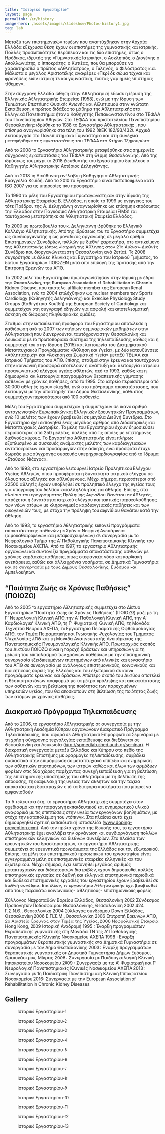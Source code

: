 ```yaml
---
title: "Ιστορικό Εργαστηρίου"
layout: page
permalink: /gr/history
image-hero: /assets/images/slideshow/Photos-history1.jpg
tag: lab
---
```


Μεταξύ των επιστημονικών τομέων που αναπτύχθηκαν στην Αρχαία Ελλάδα εξέχουσα θέση έχουν οι επιστήμες της γυμναστικής και ιατρικής. Πολλές προσωπικότητες θεράπευαν και τις δύο επιστήμες, όπως ο Ηρόδικος, ιδρυτής της «Γυμναστικής Ιατρικής», ο Ασκληπιός, ο Διογένης ο Απολλωνιάτης, ο Ιπποκράτης, ο Κυτιέας, που θα μπορούσε να χαρακτηρισθεί ο πρώτος «Αθλητίατρος», ο Γαληνός, ο Φιλόστρατος κ.α. Μάλιστα ο μεγάλος Αριστοτέλης αναφέρει: «Περί δε σώμα τέχναι και φρονήσεις εισίν ιατρική τε και γυμναστική, ταύτας γαρ ημείς επιστήμας τίθεμεν».

Στην σύγχρονη Ελλάδα ώθηση στην Αθλητιατρική έδωσε η ίδρυση της Ελληνικής Αθλητιατρικής Εταιρείας (1958), ενώ με την ίδρυση των Τμημάτων Επιστήμης Φυσικής Αγωγής και Αθλητισμού στην Ανώτατη Εκπαίδευση, ο πρώτος διδάξας το μάθημα της Αθλητιατρικής στα Ελληνικά Πανεπιστήμια ήταν ο Καθηγητής Παπακωνσταντίνου στο ΤΕΦΑΑ του Πανεπιστημίου Αθηνών. Στο ΤΕΦΑΑ του Αριστοτελείου Πανεπιστημίου Θεσσαλονίκης ιδρύθηκε το 1988 το Εργαστήριο Αθλητιατρικής , που επίσημα αναγνωρίσθηκε στα τέλη του 1992 (ΦΕΚ 182/93/432). Αρχικά λειτούργησε στο Πανεπιστημιακό Γυμναστήριο και στη συνέχεια μεταφέρθηκε στις εγκαταστάσεις του ΤΕΦΑΑ στο Κτήριο Τζημουρώτα. 

Από το 2008 το Εργαστήριο Αθλητιατρικής μεταφέρθηκε στις σημερινές σύγχρονες εγκαταστάσεις του ΤΕΦΑΑ στη Θέρμη Θεσσαλονίκης. Από της ιδρύσεως του μέχρι το 2018 Διευθυντής του Εργαστηρίου διετέλεσε ο Καθηγητής Αθλητιατρικής Αστέριος Δεληγιάννης. 

Από το 2018 τη Διεύθυνση ανέλαβε η Καθηγήτρια Αθλητιατρικής  Ευαγγελία Κουϊδή.  Από το 2010 το Εργαστήριο είναι πιστοποιημένο κατά ISO 2007 για τις υπηρεσίες που προσφέρει. 

Το 1990 τα μέλη του Εργαστηρίου πρωταγωνίστηκαν στην ίδρυση της Αθλητιατρικής Εταιρείας Β. Ελλάδος, η οποία το 1999  με ενέργειες του τότε Πρέδρου της Α. Δεληγιάννη αναγνωρίσθηκε ως επίσημη εκπρόσωπος της Ελλάδος στην Παγκόσμια Αθλητιατρική Εταιρεία (FIMS) και ταυτόχρονα μετατράπηκε σε Αθλητιατρική Εταιρεία Ελλάδος.

Το 2000 με πρωτοβουλία του κ. Δεληγιάννη ιδρύθηκε το Ελληνικό Κολλέγιο Αθλητιατρικής. Από της ιδρύσεως του το Εργαστήριο συμμετέχει ως συνδιοργανωτής ή ως μοναδικός οργανωτής σε μεγάλο αριθμό Επιστημονικών Συνεδρίων, πολλών με διεθνή χαρακτήρα, στο αντικείμενο της Αθλητιατρικής (όπως «Ιατρική της Άθλησης στον 21ο Αιώνα»-Διεθνές Συνέδριο που διοργανώνεται στη Θεσσαλονίκη ανά 2ετία). Το 2008 συγκρότησε με άλλες Κλινικές και Εργαστήρια του Ιατρικού Τμήματος, το δίκτυο Εργαστηρίων ΠΟΙΩΖΕΙΝ μετά από επιλογή της πρότασης από την  Επιτροπή Ερευνών του ΑΠΘ. 

<!--more-->

Το 2002 μέλη του Εργαστηρίου πρωταγωνίστησαν στην ίδρυση με έδρα την Θεσσαλονίκη, της European Association of  Rehabilitation in Chronic Kidney Disease, που αποτελεί affiliate member της  European Renal Association, ενώ το 2004 επιλέχθηκαν ως nuclear members των Sports Cardiology (Καθηγητής Δεληγιάννης) και Exercise Physiology Study Groups (Καθηγήτρια Κουϊδή) της  European Society of Cardiology και συμμετείχαν στη συγγραφή οδηγιών για ασφαλή και αποτελεσματική άσκηση σε διάφορες πληθυσμιακές ομάδες. 

Σταθμοί στην εκπαιδευτική προσφορά του Εργαστηρίου αποτέλεσε η καθιέρωση από το 2007 των ετήσιων  σεμιναριακών μαθημάτων στην Αθλητιατρική που διενεργούνται ταυτόχρονα στην Θεσσαλονίκη και Λευκωσία με το πρωτοποριακό σύστημα της τηλεκπαίδευσης, καθώς και η συμμετοχή του στην ίδρυση (2015) και λειτουργία του Διατμηματικού Μεταπτυχιακού Προγράμματος «Άθληση και Υγεία», με δύο κατευθύνσεις «Αθλητιατρική» και «Άσκηση και Σωματική Υγεία» μεταξύ ΤΕΦΑΑ και Ιατρικού Τμήματος του ΑΠΘ. Επίσης, σταθμοί στην έρευνα και ταυτόχρονα στην κοινωνική προσφορά αποτελούν η ανάπτυξη και λειτουργία ιατρείου προαγωνιστικού ελέγχου υγείας αθλητών, από το 1993, καθώς και η δημιουργία και λειτουργία προγραμμάτων θεραπευτικής γύμνασης ασθενών με χρόνιες παθήσεις, από το 1995. Στο ιατρείο περισσότεροι από 30.000 αθλητές έχουν ελεχθεί, ενώ στο πρόγραμμα αποκατάστασης, που λειτουργεί με την υποστήριξη του Δήμου Θεσσαλονίκης, κάθε έτος συμμετέχουν περισσότεροι από 100 ασθενείς. 

Μέλη του Εργαστηρίου συμμετείχαν ή συμμετέχουν σε ικανό αριθμό ανταγωνιστκών Ευρωπαϊκών και Ελληνικών Ερευνητικών Προγραμμάτων, ενώ 10 μελέτες των έχουν βραβευθεί σε μεγάλα Διεθνή Συνέδρια. Στο Εργαστήριο έχει  εκπονηθεί ένας μεγάλος αριθμός από Διδακτορικές και Μεταπτυχιακές Διατριβές. Τα μέλη του Εργαστηρίου έχουν δημοσιεύσει περισσότερες από 250 μελέτες, πολλές από τις οποίες με επιστήμονες διεθνούς κύρους. Το Εργαστήριο Αθλητιατρικής είναι πλήρως εξοπλισμένο με συσκευές αναίμακτης μελέτης των καρδιαγγειακών ανταποκρίσεων και προσαρμογών στην άσκηση, ενώ πρόσφατα έτυχε δωρεάς μιας σύγχρονης συσκευής υπερηχοκαρδιογραφίας από το Ίδρυμα «Σταύρος Νιάρχος».

Από το 1993, στο εργαστήριο λειτουργεί Ιατρείο Προληπτικού Ελέγχου Υγείας Αθλητών, όπου προσφέρεται η δυνατότητα ιατρικού ελέγχου σε όλους τους αθλητές και αθλούμενους. Μέχρι σήμερα, περισσότεροι από 22500 αθλητές έχουν υποβληθεί σε προληπτικό έλεγχο της υγείας τους για υπογραφή του δελτίου καταλληλόλητας για άθληση. Επίσης, στα πλαίσια του προγράμματος Πρόληψης Αιφνιδίου Θανάτου σε Αθλητές, παρέχεται η δυνατότητα ιατρικού ελέγχου και τακτικής παρακολούθησης των νέων ατόμων με κληρονομικές καρδιαγγειακές παθήσεις και των οικογενειών τους, με στόχο την πρόληψη του αιφνίδιου θανάτου κατά την άθληση.

Από το 1993, το εργαστήριο Αθλητιατρικής εκπονεί προγράμματα αποκατάστασης ασθενών με Χρόνια Νεφρική Ανεπάρκεια (αιμοκαθαιρόμενων και μεταμοσχευμένων) σε συνεργασία με το Νεφρολογικό Τμήμα της Α’ Παθολογικής Πανεπιστημιακής Κλινικής του Νοσοκομείου ΑΧΕΠΑ. Από το 1997, το εργαστήριο Αθλητιατρικής οργανώνει και συντονίζει προγράμματα αποκατάστασης ασθενών με χρόνιες καρδιακές παθήσεις, όπως στεφανιαία νόσο και καρδιακή ανεπάρκεια, καθώς και άλλα χρόνια νοσήματα, σε Δημοτικά Γυμναστήρια και σε συνεργασία με τους Δήμους Θεσσαλονίκης, Ευόσμου και Αμπελοκήπων.

## “Ποιότητα Ζωής σε Χρόνιες Παθήσεις” (ΠΟΙΟΖΩ)
Από το 2005 το εργαστήριο Αθλητιατρικής συμμετέχει στο Δίκτυο Εργαστηρίων “Ποιότητα Ζωής σε Χρόνιες Παθήσεις” (ΠΟΙΟΖΩ) μαζί με τη Γ’ Νευρολογική Κλινική ΑΠΘ, την Α’ Παθολογική Κλινική ΑΠΘ, την Α’ Καρδιολογική Κλινική ΑΠΘ, τη Γ’ Ψυχιατρική Κλινική ΑΠΘ, τη Μονάδα Τεχνητού Νεφρού ΑΧΕΠΑ, το Εργαστήριο Πειραματικής Οφθαλμολογίας ΑΠΘ, τον Τομέα Πειραματικής και Γνωστικής Ψυχολογίας του Τμήματος Ψυχολογίας ΑΠΘ και τη Μονάδα Αναπνευστικής Ανεπάρκειας της Πανεπιστημιακής Πνευμονολογικής Κλινικής ΑΠΘ. Πρωταρχικός σκοπός του Δικτύου ΠΟΙΟΖΩ είναι η παροχή δράσεων και υπηρεσιών για τη μείωση του επιπολασμού των χρόνιων παθήσεων με την επιστημονική συνεργασία εξειδικευμένων επιστημόνων από κλινικές και εργαστήρια του ΑΠΘ σε συνεργασία με ανάλογους επιστημονικούς, κοινωνικούς και διοικητικούς φορείς της Ελλάδος και του εξωτερικού σε κοινά προγράμματα έρευνας και δράσεων. Απώτερο σκοπό του Δικτύου αποτελεί η θέσπιση κανόνων αναφορικά με τα μέτρα πρόληψης και αποκατάστασης των ασθενών και τη βελτίωση της ποιότητας των παρεχομένων υπηρεσιών υγείας, που θα αποσκοπούν στη βελτίωση της ποιότητας ζωής των ατόμων με χρόνιες παθήσεις.

## Διακρατικό Πρόγραμμα Τηλεκπαίδευσης
Από το 2006, το εργαστήριο Αθλητιατρικής σε συνεργασία με την Αθλητιατρική Ακαδημία Κύπρου οργανώνουν Διακρατικό Πρόγραμμα Τηλεκπαίδευσης, που αφορά σε Αθλητιατρικά Επιμορφωτικά Σεμινάρια με τη χρήση σύγχρονης τεχνολογίας εκπαίδευσης και διεξάγεται σε Θεσσαλονίκη και Λευκωσία (http://spmedlab.phed.auth.gr/seminar). Η διακρατική συνεργασία μεταξύ Ελλάδας και Κύπρου στο πεδίο της Αθλητιατρικής Επιστήμης με εφαρμογές τηλεκπαίδευσης, συμβάλει ουσιαστικά στην επιμόρφωση σε μεταπτυχιακό επίπεδο και ενημέρωση των αθλητικών επιστημόνων, των ιατρών καθώς και όλων των αρμόδιων φορέων στις δύο χώρες παρέχοντας συνεχή εκπαίδευση για τη βελτίωση της επιστημονικής υποστήριξης του αθλητισμού με τη βελτίωση της απόδοσης, τη διαφύλαξη της υγείας των αθλητών και την ταχεία αποκατάσταση διαταραχών από τα διάφορα συστήματα που μπορεί να εμφανισθούν.

Τα 5 τελευταία έτη, το εργαστήριο Αθλητιατρικής συμμετέχει στον σχεδιασμό και την παραγωγή εκπαιδευτικού και ενημερωτικού υλικού αναφορικά με τις επιπτώσεις στην υγεία των εργογόνων βοηθημάτων, με στόχο την καταπολέμιση του ντόπινγκ. Στα πλαίσια αυτά έχει δημιουργηθεί σχετική εκπαιδευτική ιστοσελίδα (www.doping-prevention.com). Από τον πρώτο χρόνο της ίδρυσής του, το εργαστήριο Αθλητιατρικής έχει αναλάβει την οργάνωση και συνδιοργάνωση πολλών επιστημονικών ελληνικών και διεθνών συνεδρίων. Στο πλαίσιο των ερευνητικών του δραστηριοτήτων, το εργαστήριο Αθλητιατρικής συμμετέχει σε ερευνητικά προγράμματα της Ελλάδας και του εξωτερικού. Επίσης, τα μέλη του επιστημονικού προσωπικού του εργαστηρίου είναι εγγεγραμμένα μέλη σε επιστημονικές εταιρείες ελληνικές και του εξωτερικού. Μέχρι σήμερα, έχει εκπονηθεί μεγάλος αριθμός μεταπτυχιακών και διδακτορικών διατριβών, έχουν δημοσιευθεί πολλές επιστημονικές εργασίες σε διεθνή και ελληνικά επιστημονικά περιοδικά και δώδεκα επιστημονικές εργασίες του εργαστηρίου έχουν βραβευθεί σε διεθνή συνέδρια. Επιπλέον, το εργαστήριο Αθλητιατρικής έχει βραβευθεί από τους παρακάτω κοινωνικούς- αθλητικούς- επιστημονικούς φορείς:

Σύλλογος Νεφροπαθών Βορείου Ελλάδος, Θεσσαλονίκη 2002
Σύνδεσμος Προπονητών Ποδοσφαίρου Θεσσαλονίκης, Θεσσαλονίκη 2002
424 Γ.Σ.Ν.Θ., Θεσσαλονίκη 2004
Σύλλογος συνδρόμου Down Ελλάδος, Θεσσαλονίκη 2006
Ε.Π.Σ.Μ., Θεσσαλονίκη 2006
Επιτροπή Ερευνών ΑΠΘ, 2ο Αριστείο Έρευνας στον Τομέα της Υγείας, 2008
Νεφρολογική Εταιρεία Hong Kong, 2009
Ιστορική Αναδρομή
1995 : Έναρξη προγραμμάτων θεραπευτικής γυμναστικής στη Μονάδα ΤΝ της Α’ Παθολογικής Πανεπιστημιακής Κλινικής Νοσοκομείου ΑΧΕΠΑ
1998 : Εναρξη προγραμμάτων θεραπευτικής γυμναστικής στα Δημοτικά Γυμναστήρια σε συνεργασία με τον Δήμο Θεσσαλονίκης
2003 : Εναρξη προγραμμάτων θεραπευτικής γυμναστικής σε Δημοτικά Γυμναστήρια Δήμων Ευόσμου, Ωραιοκάστρου, Μίκρας
2008 : Συνεργασία με Παιδοογκολογική Κλινική Ιπποκρατείου Νοσοκομείου
2009 : Συνεργασία με τις Α’ Ψυχιατρική και Γ’ Νευρολογική Πανεπιστημιακές Κλινικές Νοσοκομείου ΑΧΕΠΑ
2013 : Συνεργασία με 1η Παιδιατρική Πανεπιστημιακή Κλινική Ιπποκρατείου Νοσοκομείου
2016: Συνεργασία  με την European Association of Rehabilitation in Chronic Kidney Diseases 
	           
               
               
               
<h2 id="gallery">Gallery</h2>
<div class="my-gallery gallery-history" itemscope="" itemtype="http://schema.org/ImageGallery" data-pswp-uid="1">
<figure itemprop="associatedMedia" itemscope="" itemtype="http://schema.org/ImageObject" class="full large" style="background-image: url('/assets/images/galleries/history/Photos-history2-large.jpg');-ms-grid-column:1;-ms-grid-row:1">
<figcaption itemprop="caption description">&Iota;&sigma;&tau;&omicron;&rho;&iota;&kappa;ό &Epsilon;&rho;&gamma;&alpha;&sigma;&tau;&eta;&rho;ί&omicron;&upsilon;-1</figcaption>
</figure>
<figure itemprop="associatedMedia" itemscope="" itemtype="http://schema.org/ImageObject" class="medium" style="background-image: url('/assets/images/galleries/history/1oΑθλητιατρικοΣυνέδριο-large.jpg');-ms-grid-column:2;-ms-grid-row:2">
<figcaption itemprop="caption description">&Iota;&sigma;&tau;&omicron;&rho;&iota;&kappa;ό &Epsilon;&rho;&gamma;&alpha;&sigma;&tau;&eta;&rho;ί&omicron;&upsilon;-2</figcaption>
</figure>
<figure itemprop="associatedMedia" itemscope="" itemtype="http://schema.org/ImageObject" class="large" style="background-image: url('/assets/images/galleries/history/FIMS-Ιστορικό-large.jpg');-ms-grid-column:3;-ms-grid-row:1">
<figcaption itemprop="caption description">&Iota;&sigma;&tau;&omicron;&rho;&iota;&kappa;ό &Epsilon;&rho;&gamma;&alpha;&sigma;&tau;&eta;&rho;ί&omicron;&upsilon;-3</figcaption>
</figure>
<figure itemprop="associatedMedia" itemscope="" itemtype="http://schema.org/ImageObject" class="medium" style="background-image: url('/assets/images/galleries/history/Photo-askiseis2-large.jpg');-ms-grid-column:4;-ms-grid-row:2">
<figcaption itemprop="caption description">&Iota;&sigma;&tau;&omicron;&rho;&iota;&kappa;ό &Epsilon;&rho;&gamma;&alpha;&sigma;&tau;&eta;&rho;ί&omicron;&upsilon;-4</figcaption>
</figure>
<figure itemprop="associatedMedia" itemscope="" itemtype="http://schema.org/ImageObject" class="large" style="background-image: url('/assets/images/galleries/history/Photos-askiseis1-large.jpg');-ms-grid-column:5;-ms-grid-row:1">
<figcaption itemprop="caption description">&Iota;&sigma;&tau;&omicron;&rho;&iota;&kappa;ό &Epsilon;&rho;&gamma;&alpha;&sigma;&tau;&eta;&rho;ί&omicron;&upsilon;-5</figcaption>
</figure>
<figure itemprop="associatedMedia" itemscope="" itemtype="http://schema.org/ImageObject" class="medium" style="background-image: url('/assets/images/galleries/history/Photos-history1-large.jpg');-ms-grid-column:6;-ms-grid-row:2">
<figcaption itemprop="caption description">&Iota;&sigma;&tau;&omicron;&rho;&iota;&kappa;ό &Epsilon;&rho;&gamma;&alpha;&sigma;&tau;&eta;&rho;ί&omicron;&upsilon;-6</figcaption>
</figure>
<figure itemprop="associatedMedia" itemscope="" itemtype="http://schema.org/ImageObject" class="large" style="background-image: url('/assets/images/galleries/history/1oΑθλητιατρικόΣυνέδριο-large.jpg');-ms-grid-column:7;-ms-grid-row:1">
<figcaption itemprop="caption description">&Iota;&sigma;&tau;&omicron;&rho;&iota;&kappa;ό &Epsilon;&rho;&gamma;&alpha;&sigma;&tau;&eta;&rho;ί&omicron;&upsilon;-7</figcaption>
</figure>
<figure itemprop="associatedMedia" itemscope="" itemtype="http://schema.org/ImageObject" class="medium" style="background-image: url('/assets/images/galleries/history/askisi1-large.jpg');-ms-grid-column:8;-ms-grid-row:2">
<figcaption itemprop="caption description">&Iota;&sigma;&tau;&omicron;&rho;&iota;&kappa;ό &Epsilon;&rho;&gamma;&alpha;&sigma;&tau;&eta;&rho;ί&omicron;&upsilon;-8</figcaption>
</figure>
<figure itemprop="associatedMedia" itemscope="" itemtype="http://schema.org/ImageObject" class="large" style="background-image: url('/assets/images/galleries/history/iatrikos-elegxos-0002-large.jpg');-ms-grid-column:9;-ms-grid-row:1">
<figcaption itemprop="caption description">&Iota;&sigma;&tau;&omicron;&rho;&iota;&kappa;ό &Epsilon;&rho;&gamma;&alpha;&sigma;&tau;&eta;&rho;ί&omicron;&upsilon;-9</figcaption>
</figure>
<figure itemprop="associatedMedia" itemscope="" itemtype="http://schema.org/ImageObject" class="medium" style="background-image: url('/assets/images/galleries/history/iatrikos-elegxos-0004-large.jpg');-ms-grid-column:10;-ms-grid-row:2">
<figcaption itemprop="caption description">&Iota;&sigma;&tau;&omicron;&rho;&iota;&kappa;ό &Epsilon;&rho;&gamma;&alpha;&sigma;&tau;&eta;&rho;ί&omicron;&upsilon;-10</figcaption>
</figure>
<figure itemprop="associatedMedia" itemscope="" itemtype="http://schema.org/ImageObject" class="large" style="background-image: url('/assets/images/galleries/history/iatrikos-elegxos-0007-large.jpg');-ms-grid-column:11;-ms-grid-row:1">
<figcaption itemprop="caption description">&Iota;&sigma;&tau;&omicron;&rho;&iota;&kappa;ό &Epsilon;&rho;&gamma;&alpha;&sigma;&tau;&eta;&rho;ί&omicron;&upsilon;-11</figcaption>
</figure>
<figure itemprop="associatedMedia" itemscope="" itemtype="http://schema.org/ImageObject" class="medium" style="background-image: url('/assets/images/galleries/history/iatrikos-elegxos-0013-large.jpg');-ms-grid-column:12;-ms-grid-row:2">
<figcaption itemprop="caption description">&Iota;&sigma;&tau;&omicron;&rho;&iota;&kappa;ό &Epsilon;&rho;&gamma;&alpha;&sigma;&tau;&eta;&rho;ί&omicron;&upsilon;-12</figcaption>
</figure>
<figure itemprop="associatedMedia" itemscope="" itemtype="http://schema.org/ImageObject" class="large" style="background-image: url('/assets/images/galleries/history/iatrikos-elegxos-0019-large.jpg');-ms-grid-column:13;-ms-grid-row:1">
<figcaption itemprop="caption description">&Iota;&sigma;&tau;&omicron;&rho;&iota;&kappa;ό &Epsilon;&rho;&gamma;&alpha;&sigma;&tau;&eta;&rho;ί&omicron;&upsilon;-13</figcaption>
</figure>
